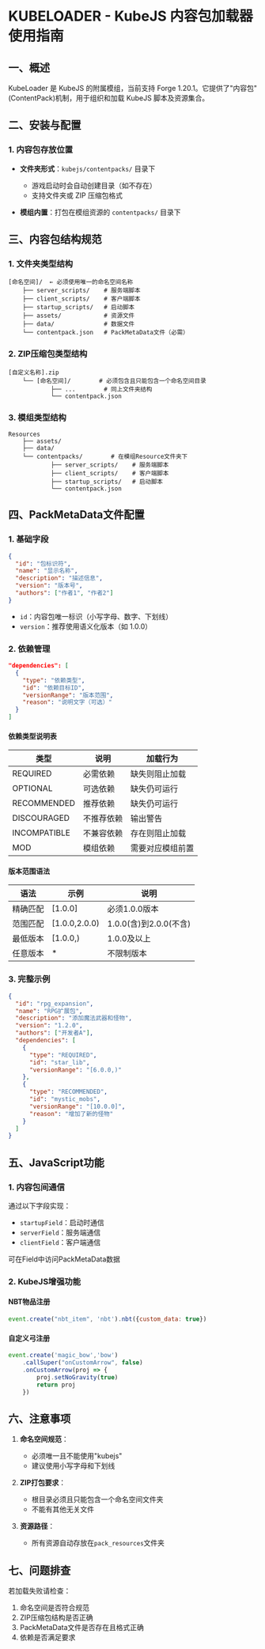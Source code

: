 # KUBELOADER - KubeJS 内容包加载器使用指南

## 一、概述

KubeLoader 是 KubeJS 的附属模组，当前支持 Forge 1.20.1。它提供了"内容包"(ContentPack)机制，用于组织和加载 KubeJS 脚本及资源集合。

## 二、安装与配置

### 1. 内容包存放位置

- **文件夹形式**：`kubejs/contentpacks/` 目录下
  - 游戏启动时会自动创建目录（如不存在）
  - 支持文件夹或 ZIP 压缩包格式

- **模组内置**：打包在模组资源的 `contentpacks/` 目录下

## 三、内容包结构规范

### 1. 文件夹类型结构

```
[命名空间]/  ← 必须使用唯一的命名空间名称
    ├── server_scripts/    # 服务端脚本
    ├── client_scripts/    # 客户端脚本
    ├── startup_scripts/   # 启动脚本
    ├── assets/            # 资源文件
    ├── data/              # 数据文件
    └── contentpack.json   # PackMetaData文件（必需）
```

### 2. ZIP压缩包类型结构

```
[自定义名称].zip
    └── [命名空间]/        # 必须包含且只能包含一个命名空间目录
            ├── ...        # 同上文件夹结构
            └── contentpack.json
```
### 3. 模组类型结构

```
Resources
    ├── assets/
    ├── data/
    └── contentpacks/        # 在模组Resource文件夹下
            ├── server_scripts/    # 服务端脚本
            ├── client_scripts/    # 客户端脚本
            ├── startup_scripts/   # 启动脚本
            └── contentpack.json 
```

## 四、PackMetaData文件配置

### 1. 基础字段

```json
{
  "id": "包标识符",
  "name": "显示名称",
  "description": "描述信息",
  "version": "版本号",
  "authors": ["作者1", "作者2"]
}
```

- `id`：内容包唯一标识（小写字母、数字、下划线）
- `version`：推荐使用语义化版本（如 1.0.0）

### 2. 依赖管理

```json
"dependencies": [
  {
    "type": "依赖类型",
    "id": "依赖目标ID",
    "versionRange": "版本范围",
    "reason": "说明文字（可选）"
  }
]
```

#### 依赖类型说明表

| 类型 | 说明 | 加载行为 |
|------|------|---------|
| REQUIRED | 必需依赖 | 缺失则阻止加载 |
| OPTIONAL | 可选依赖 | 缺失仍可运行 |
| RECOMMENDED | 推荐依赖 | 缺失仍可运行 |
| DISCOURAGED | 不推荐依赖 | 输出警告 |
| INCOMPATIBLE | 不兼容依赖 | 存在则阻止加载 |
| MOD | 模组依赖 | 需要对应模组前置 |

#### 版本范围语法

| 语法 | 示例 | 说明 |
|------|------|------|
| 精确匹配 | [1.0.0] | 必须1.0.0版本 |
| 范围匹配 | [1.0.0,2.0.0) | 1.0.0(含)到2.0.0(不含) |
| 最低版本 | [1.0.0,) | 1.0.0及以上 |
| 任意版本 | * | 不限制版本 |

### 3. 完整示例

```json
{
  "id": "rpg_expansion",
  "name": "RPG扩展包",
  "description": "添加魔法武器和怪物",
  "version": "1.2.0",
  "authors": ["开发者A"],
  "dependencies": [
    {
      "type": "REQUIRED",
      "id": "star_lib",
      "versionRange": "[6.0.0,)"
    },
    {
      "type": "RECOMMENDED",
      "id": "mystic_mobs",
      "versionRange": "[10.0.0]",
      "reason": "增加了新的怪物"
    }
  ]
}
```

## 五、JavaScript功能

### 1. 内容包间通信

通过以下字段实现：
- `startupField`：启动时通信
- `serverField`：服务端通信
- `clientField`：客户端通信

可在Field中访问PackMetaData数据

### 2. KubeJS增强功能

#### NBT物品注册
```javascript
event.create("nbt_item", 'nbt').nbt({custom_data: true})
```

#### 自定义弓注册
```javascript
event.create('magic_bow','bow')
    .callSuper("onCustomArrow", false)
    .onCustomArrow(proj => {
        proj.setNoGravity(true)
        return proj
    })
```

## 六、注意事项

1. **命名空间规范**：
   - 必须唯一且不能使用"kubejs"
   - 建议使用小写字母和下划线

2. **ZIP打包要求**：
   - 根目录必须且只能包含一个命名空间文件夹
   - 不能有其他无关文件

3. **资源路径**：
   - 所有资源自动存放在`pack_resources`文件夹

## 七、问题排查

若加载失败请检查：
1. 命名空间是否符合规范
2. ZIP压缩包结构是否正确
3. PackMetaData文件是否存在且格式正确
4. 依赖是否满足要求
